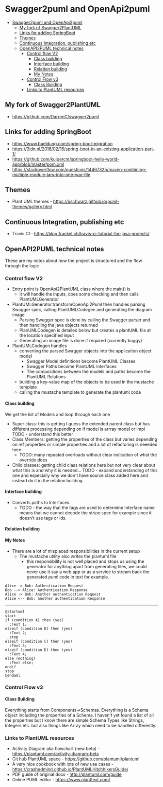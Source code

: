 # Swagger2puml and OpenApi2puml

- [Swagger2puml and OpenApi2puml](#swagger2puml-and-openapi2puml)
  - [My fork of Swagger2PlantUML](#my-fork-of-swagger2plantuml)
  - [Links for adding SpringBoot](#links-for-adding-springboot)
  - [Themes](#themes)
  - [Continuous Integration, publishing etc](#continuous-integration-publishing-etc)
  - [OpenAPI2PUML technical notes](#openapi2puml-technical-notes)
    - [Control flow V2](#control-flow-v2)
      - [Class building](#class-building)
      - [Interface building](#interface-building)
      - [Relation building](#relation-building)
      - [My Notes](#my-notes)
    - [Control Flow v3](#control-flow-v3)
      - [Class Building](#class-building-1)
    - [Links to PlantUML resources](#links-to-plantuml-resources)

## My fork of Swagger2PlantUML

- <https://github.com/DarrenC/swagger2puml>

## Links for adding SpringBoot

- <https://www.baeldung.com/spring-boot-migration>
- <https://3ldn.nl/2016/02/16/spring-boot-in-an-existing-application-part-1/>
- <https://github.com/kuipercm/springboot-hello-world-app/blob/master/pom.xml>
- <https://stackoverflow.com/questions/14467325/maven-combining-multiple-module-jars-into-one-war-file>

## Themes

- Plant UML themes - <https://bschwarz.github.io/puml-themes/gallery.html>

## Continuous Integration, publishing etc

- Travis CI -
    <https://blog.frankel.ch/travis-ci-tutorial-for-java-projects/>

## OpenAPI2PUML technical notes

These are my notes about how the project is structured and the flow
through the logic

### Control flow V2

- Entry point is OpenApi2PlantUML class where the main() is
  - It will handle the inputs, does some checking and then calls
        PlantUMLGenerator
- PlantUMLGenerator.transformOpenApi2Puml then handles parsing Swagger
    spec, calling PlantUMLCodegen and generating the diagram image
  - Parsing Swagger spec is done by calling the Swagger parser and
        then handling the java objects returned
  - PlanUMLCodegen is detailed below but creates a plantUML file at
        the location specified input
  - Generating an image file is done if required (currently buggy)
- PlantUMLCodegen handles
  - converting the parsed Swagger objects into the application
        object model
    - Swagger Model definitions become PlantUML Classes
    - Swagger Paths become PlantUML Interfaces
    - The compositions between the models and paths become the
            PlantUML Relations
  - building a key-value map of the objects to be used in the
        mustache template
  - calling the mustache template to generate the plantuml code

#### Class building

We get the list of Models and loop through each one

- Super class: this is getting I guess the extended parent class but has different processing depending on if model is arrray model or impl TODO - understand this better
- Class Members: getting the properties of the class but varies depending on ref properties or simple properties and a lot of refactoring is neeeded here 
  - TODO: many repeated overloads without clear indication of what the override does
- Child classes: getting child class relations here but not very clear about what this is and why it is needed... TODO - expand understanding of this one and especially why we don't have source class added here and instead do it in the relation building.

#### Interface building

- Converts paths to Interfaces
  - TODO - the way that the tags are used to determine Interface name means that we cannot decode the stripe spec for example since it doesn't use tags or ids.

#### Relation building

#### My Notes

- There are a lot of misplaced responsibilities in the current setup
  - The mustache utility also writes the plantuml file
    - this responsibility is not well placed and stops us using the generator for anything apart from generating files, we could never use it say a web app or as a service to stream back the generated puml code in text for example.


```plantuml
Alice -> Bob: Authentication Request
Bob --> Alice: Authentication Response
Alice -> Bob: Another authentication Request
Alice <-- Bob: another authentication Response
```

---

```plantuml
@startuml
start
if (condition A) then (yes)
  :Text 1;
elseif (condition B) then (yes)
  :Text 2;
  stop
elseif (condition C) then (yes)
  :Text 3;
elseif (condition D) then (yes)
  :Text 4;
else (nothing)
  :Text else;
endif
stop
@enduml
```

### Control Flow v3


#### Class Building

Everything starts from Components->Schemas. Everything is a Schema object including the properties of a Schema. I haven't yet found a list of all the properties but I know there are simple Schema Types like Strings, Integers etc. but also things like Array which need to be handled differently.

### Links to PlantUML resources

- Activity Diagram aka flowchart (new beta) -
    <https://plantuml.com/activity-diagram-beta>
- Git hub PlantUML space - <https://github.com/plantuml/plantuml>
- A very nice cookbook with lots of new use cases -
    <https://crashedmind.github.io/PlantUMLHitchhikersGuide/>
- PDF guide of original docs - <http://plantuml.com/guide>
- Online PUML editor - <https://www.planttext.com/>
